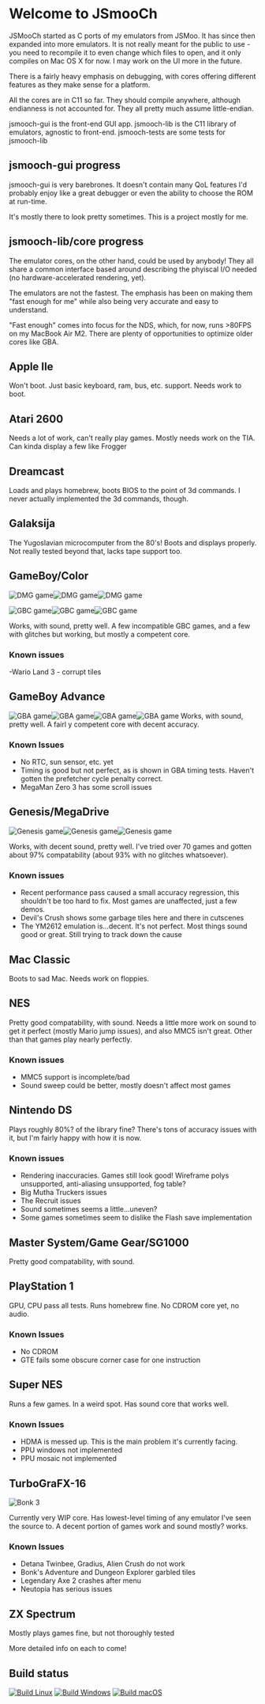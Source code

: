# Welcome to JSmooCh

JSMooCh started as C ports of my emulators from JSMoo. It has since then expanded into more emulators. It is not really meant for the public to use - you need to recompile it to even change which files to open, and it only compiles on Mac OS X for now. I may work on the UI more in the future.

There is a fairly heavy emphasis on debugging, with cores offering different features as they make sense for a platform.

All the cores are in C11 so far. They should compile anywhere, although endianness is not accounted for. They all pretty much assume little-endian.

jsmooch-gui is the front-end GUI app.
jsmooch-lib is the C11 library of emulators, agnostic to front-end.
jsmooch-tests are some tests for jsmooch-lib

## jsmooch-gui progress
jsmooch-gui is very barebrones. It doesn't contain many QoL features I'd probably enjoy like a great debugger or even the ability to choose the ROM at run-time.

It's mostly there to look pretty sometimes. This is a project mostly for me.

## jsmooch-lib/core progress
The emulator cores, on the other hand, could be used by anybody! They all share a common interface based around describing the phyiscal I/O needed (no hardware-accelerated rendering, yet).

The emulators are not the fastest. The emphasis has been on making them "fast enough for me" while also being very accurate and easy to understand.

"Fast enough" comes into focus for the NDS, which, for now, runs >80FPS on my MacBook Air M2. There are plenty of opportunities to optimize older cores like GBA.

## Apple IIe
Won't boot. Just basic keyboard, ram, bus, etc. support. Needs work to boot.

## Atari 2600
Needs a lot of work, can't really play games. Mostly needs work on the TIA. Can kinda display a few like Frogger

## Dreamcast
Loads and plays homebrew, boots BIOS to the point of 3d commands. I never actually implemented the 3d commands, though.

## Galaksija
The Yugoslavian microcomputer from the 80's! Boots and displays properly. Not really tested beyond that, lacks tape support too.

## GameBoy/Color
![DMG game](images/dmg1.png "DMG game")![DMG game](images/dmg2.png "DMG game")![DMG game](images/dmg3.png "DMG game")

![GBC game](images/gbc1.png "GBC game")![GBC game](images/gbc2.png "GBC game")![GBC game](images/gbc3.png "GBC game")

Works, with sound, pretty well. A few incompatible GBC games, and a few with glitches but working, but mostly a competent core.

### Known issues
-Wario Land 3 - corrupt tiles

## GameBoy Advance
![GBA game](images/gba1.png "GBA game")![GBA game](images/gba2.png "GBA game")![GBA game](images/gba3.png "GBA game")![GBA game](images/gba4.png "GBA game")
Works, with sound, pretty well. A fairl y competent core with decent accuracy.

### Known Issues
- No RTC, sun sensor, etc. yet
- Timing is good but not perfect, as is shown in GBA timing tests. Haven't gotten the prefetcher cycle penalty correct.
- MegaMan Zero 3 has some scroll issues

## Genesis/MegaDrive
![Genesis game](images/gen1.png "Genesis game")![Genesis game](images/gen2.png "Genesis game")![Genesis game](images/gen3.png "Genesis game")

Works, with decent sound, pretty well. I've tried over 70 games and gotten about 97% compatability (about 93% with no glitches whatsoever).

### Known issues
- Recent performance pass caused a small accuracy regression, this shouldn't be too hard to fix. Most games are unaffected, just a few demos.
- Devil's Crush shows some garbage tiles here and there in cutscenes
- The YM2612 emulation is...decent. It's not perfect. Most things sound good or great. Still trying to track down the cause

## Mac Classic
Boots to sad Mac. Needs work on floppies.

## NES
Pretty good compatability, with sound. Needs a little more work on sound to get it perfect (mostly Mario jump issues), and also MMC5 isn't great. Other than that games play nearly perfectly.

### Known issues
- MMC5 support is incomplete/bad
- Sound sweep could be better, mostly doesn't affect most games

## Nintendo DS
Plays roughly 80%? of the library fine? There's tons of accuracy issues with it, but I'm fairly happy with how it is now.

### Known issues
- Rendering inaccuracies. Games still look good! Wireframe polys unsupported, anti-aliasing unsupported, fog table?
- Big Mutha Truckers issues
- The Recruit issues
- Sound sometimes seems a little...uneven?
- Some games sometimes seem to dislike the Flash save implementation

## Master System/Game Gear/SG1000
Pretty good compatability, with sound.

## PlayStation 1
GPU, CPU pass all tests. Runs homebrew fine. No CDROM core yet, no audio.

### Known Issues
- No CDROM
- GTE fails some obscure corner case for one instruction

## Super NES
Runs a few games. In a weird spot. Has sound core that works well.

### Known Issues
- HDMA is messed up. This is the main problem it's currently facing.
- PPU windows not implemented
- PPU mosaic not implemented

## TurboGraFX-16
![Bonk 3](images/tg16_bonk3.png "Bonk 3")

Currently very WIP core. Has lowest-level timing of any emulator I've seen the source to. A decent portion of games work and sound mostly? works.

### Known Issues
- Detana Twinbee, Gradius, Alien Crush do not work
- Bonk's Adventure and Dungeon Explorer garbled tiles
- Legendary Axe 2 crashes after menu
- Neutopia has serious issues

## ZX Spectrum
Mostly plays games fine, but not thoroughly tested

More detailed info on each to come!

## Build status

[![Build Linux](https://github.com/raddad772/jsmooch-emus-win/actions/workflows/build-linux.yml/badge.svg)](https://github.com/raddad772/jsmooch-emus-win/actions/workflows/build-linux.yml)
[![Build Windows](https://github.com/raddad772/jsmooch-emus-win/actions/workflows/build-windows.yml/badge.svg)](https://github.com/raddad772/jsmooch-emus-win/actions/workflows/build-windows.yml)
[![Build macOS](https://github.com/raddad772/jsmooch-emus-win/actions/workflows/build-macos.yml/badge.svg)](https://github.com/raddad772/jsmooch-emus-win/actions/workflows/build-macos.yml)

